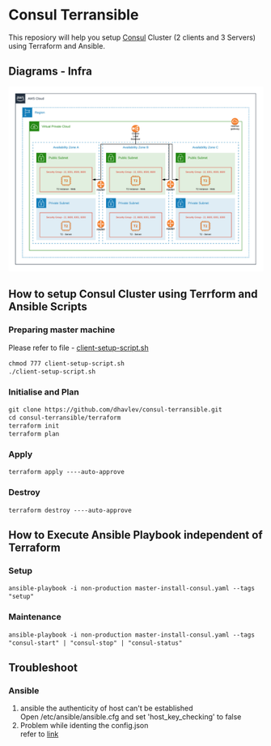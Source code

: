 # Consul Terransible
This reposiory will help you setup [Consul](https://www.consul.io/) Cluster (2 clients and 3 Servers) using Terraform and Ansible.

## Diagrams - Infra
![consul-infra.png](consul-infra.png)

## How to setup Consul Cluster using Terrform and Ansible Scripts
### Preparing master machine
Please refer to file - [client-setup-script.sh](client-setup-script.sh)

```
chmod 777 client-setup-script.sh
./client-setup-script.sh
```

### Initialise and Plan
```
git clone https://github.com/dhavlev/consul-terransible.git
cd consul-terransible/terraform
terraform init
terraform plan
```

### Apply
```
terraform apply ----auto-approve
```

### Destroy
```
terraform destroy ----auto-approve
```

## How to Execute Ansible Playbook independent of Terraform
### Setup
```
ansible-playbook -i non-production master-install-consul.yaml --tags "setup"
```

### Maintenance
```
ansible-playbook -i non-production master-install-consul.yaml --tags "consul-start" | "consul-stop" | "consul-status"
```

## Troubleshoot
### Ansible
1. ansible the authenticity of host can't be established  
   Open /etc/ansible/ansible.cfg and set 'host_key_checking' to false
2. Problem while identing the config.json  
   refer to [link](https://ansiblemaster.wordpress.com/2016/07/29/jinja2-lstrip_blocks-to-manage-indentation/)

